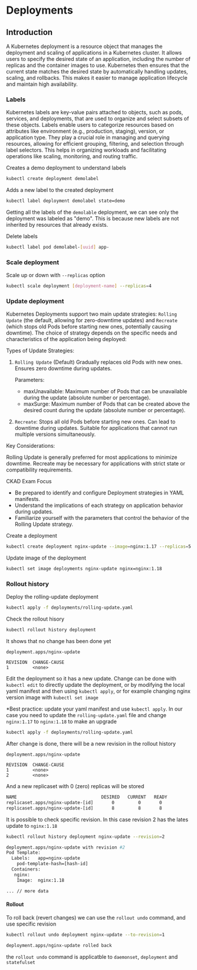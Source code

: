 # Deployments


## Introduction

A Kubernetes deployment is a resource object that manages the deployment and scaling of applications in a Kubernetes cluster. It allows users to specify the desired state of an application, including the number of replicas and the container images to use. Kubernetes then ensures that the current state matches the desired state by automatically handling updates, scaling, and rollbacks. This makes it easier to manage application lifecycle and maintain high availability.


### Labels
Kubernetes labels are key-value pairs attached to objects, such as pods, services, and deployments, that are used to organize and select subsets of these objects. Labels enable users to categorize resources based on attributes like environment (e.g., production, staging), version, or application type. They play a crucial role in managing and querying resources, allowing for efficient grouping, filtering, and selection through label selectors. This helps in organizing workloads and facilitating operations like scaling, monitoring, and routing traffic.

Creates a demo deployment to understand labels
```bash
kubectl create deployment demolabel 
```

Adds a new label to the created deployment
```bash
kubectl label deployment demolabel state=demo
```

Getting all the labels of the `demolable` deployment, we can see only the deployment was labeled as "demo".
This is because new labels are not inherited by resources that already exists.


Delete labels
```bash
kubectl label pod demolabel-[uuid] app-
```

### Scale deployment

Scale up or down with `--replicas` option
```bash
kubectl scale deployment [deployment-name] --replicas=4
```


### Update deployment

Kubernetes Deployments support two main update strategies: `Rolling Update` (the default, allowing for zero-downtime updates) and `Recreate` (which stops old Pods before starting new ones, potentially causing downtime). The choice of strategy depends on the specific needs and characteristics of the application being deployed:


Types of Update Strategies:

1. `Rolling Update` (Default)
    Gradually replaces old Pods with new ones.
    Ensures zero downtime during updates.

    Parameters:
    - maxUnavailable: Maximum number of Pods that can be unavailable during the update (absolute number or percentage).
    - maxSurge: Maximum number of Pods that can be created above the desired count during the update (absolute number or percentage).
        
2. `Recreate`: 
    Stops all old Pods before starting new ones.
    Can lead to downtime during updates.
    Suitable for applications that cannot run multiple versions simultaneously.

Key Considerations:

Rolling Update is generally preferred for most applications to minimize downtime.
Recreate may be necessary for applications with strict state or compatibility requirements.


CKAD Exam Focus

- Be prepared to identify and configure Deployment strategies in YAML manifests.
- Understand the implications of each strategy on application behavior during updates.
- Familiarize yourself with the parameters that control the behavior of the Rolling Update strategy.


Create a deployment

```bash
kubectl create deployment nginx-update --image=nginx:1.17 --replicas=5
```

Update image of the deployment
```bash
kubectl set image deployments nginx-update nginx=nginx:1.18
```

### Rollout history

Deploy the rolling-update deployment

```bash
kubectl apply -f deployments/rolling-update.yaml
```

Check the rollout hisory
```bash
kubectl rollout history deployment 
```

It shows that no change has been done yet
```
deployment.apps/nginx-update

REVISION  CHANGE-CAUSE
1         <none>
```

Edit the deployment so it has a new update. Change can be done with `kubectl edit` to directly update the deployment, or by modifying the local yaml manifest and then using `kubectl apply`, or for example changing nginx version image with `kubectl set image`

*Best practice: update your yaml manifest and use `kubectl apply`. In our case you need to update the `rolling-update.yaml` file and change `nginx:1.17` to `nginx:1.18` to make an upgrade

```bash
kubectl apply -f deployments/rolling-update.yaml
```
After change is done, there will be a new revision in the rollout history

```
deployment.apps/nginx-update

REVISION  CHANGE-CAUSE
1         <none>
2         <none>
```

And a new replicaset with 0 (zero) replicas will be stored

```bash
NAME                                DESIRED   CURRENT   READY
replicaset.apps/nginx-update-[id]       0         0       0
replicaset.apps/nginx-update-[id]       8         8       8
```

It is possible to check specific revision. In this case revision 2 has the lates update to `nginx:1.18`

```bash
kubectl rollout history deployment nginx-update --revision=2

deployment.apps/nginx-update with revision #2
Pod Template:
  Labels:	app=nginx-update
	pod-template-hash=[hash-id]
  Containers:
   nginx:
    Image:	nginx:1.18

... // more data

```

#### Rollout
To roll back (revert changes) we can use the `rollout undo` command, and use specific revision

```bash
kubectl rollout undo deployment nginx-update --to-revision=1

deployment.apps/nginx-update rolled back

```

the  `rollout undo` command is applicatble to `daemonset`, `deployment` and `statefulset`
